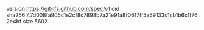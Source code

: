 version https://git-lfs.github.com/spec/v1
oid sha256:47d008fa905c1e2cf8c7898b7a21e91a8f0617ff5a59133c1cb1b6c1f762e4bf
size 5602
